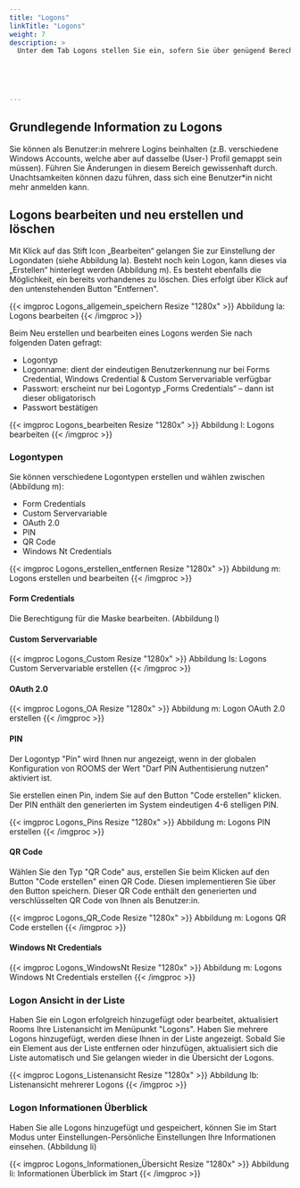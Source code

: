 ```yaml
---
title: "Logons"
linkTitle: "Logons"
weight: 7
description: >
  Unter dem Tab Logons stellen Sie ein, sofern Sie über genügend Berechtigungen verfügen, wie das Login ins ROOMS erfolgen soll. 

 
 


---
```

## Grundlegende Information zu Logons
Sie können als Benutzer:in mehrere Logins beinhalten (z.B. verschiedene Windows Accounts, welche aber auf dasselbe (User-) Profil gemappt sein müssen). 
Führen Sie Änderungen in diesem Bereich gewissenhaft durch. Unachtsamkeiten können dazu führen, dass sich eine Benutzer*in nicht mehr anmelden kann.

## Logons bearbeiten und neu erstellen und löschen
Mit Klick auf das Stift Icon „Bearbeiten“ gelangen Sie zur Einstellung der Logondaten (siehe Abbildung la). Besteht noch kein Logon, kann dieses via „Erstellen“ hinterlegt werden (Abbildung m). Es besteht ebenfalls die Möglichkeit, ein bereits vorhandenes zu löschen. Dies erfolgt über Klick auf den untenstehenden Button "Entfernen".

{{< imgproc Logons_allgemein_speichern Resize "1280x" >}}
Abbildung la: Logons bearbeiten 
{{< /imgproc >}}

Beim Neu erstellen und bearbeiten eines Logons werden Sie nach folgenden Daten gefragt:
* Logontyp 
* Logonname: dient der eindeutigen Benutzerkennung nur bei Forms Credential, Windows Credential & Custom Servervariable verfügbar 
* Passwort: erscheint nur bei Logontyp „Forms Credentials“ – dann ist dieser obligatorisch
* Passwort bestätigen

{{< imgproc Logons_bearbeiten Resize "1280x" >}}
Abbildung l: Logons bearbeiten 
{{< /imgproc >}}


### Logontypen
Sie können verschiedene Logontypen erstellen und wählen zwischen (Abbildung m): 
* Form Credentials 
* Custom Servervariable
* OAuth 2.0
* PIN 
* QR Code 
* Windows Nt Credentials

{{< imgproc Logons_erstellen_entfernen Resize "1280x" >}}
Abbildung m: Logons erstellen und bearbeiten 
{{< /imgproc >}}

#### Form Credentials  
Die Berechtigung für die Maske bearbeiten. (Abbildung l)

#### Custom Servervariable 

{{< imgproc Logons_Custom Resize "1280x" >}}
Abbildung ls: Logons Custom Servervariable erstellen
{{< /imgproc >}}

#### OAuth 2.0


{{< imgproc Logons_OA Resize "1280x" >}}
Abbildung m: Logon OAuth 2.0 erstellen 
{{< /imgproc >}}
#### PIN 
Der Logontyp "Pin" wird Ihnen nur angezeigt, wenn in der globalen Konfiguration von ROOMS der Wert "Darf PIN Authentisierung nutzen" aktiviert ist. 

Sie erstellen einen Pin, indem Sie auf den Button "Code erstellen" klicken. Der PIN enthält den generierten im System eindeutigen 4-6 stelligen PIN.

{{< imgproc Logons_Pins Resize "1280x" >}}
Abbildung m: Logons PIN erstellen
{{< /imgproc >}}

#### QR Code 
Wählen Sie den Typ "QR Code" aus, erstellen Sie beim Klicken auf den Button "Code erstellen" einen QR Code.  Diesen implementieren Sie über den Button speichern. Dieser QR Code enthält den generierten und verschlüsselten QR Code von Ihnen als Benutzer:in. 


{{< imgproc Logons_QR_Code Resize "1280x" >}}
Abbildung m: Logons QR Code erstellen 
{{< /imgproc >}}
#### Windows Nt Credentials 
{{< imgproc Logons_WindowsNt Resize "1280x" >}}
Abbildung m: Logons Windows Nt Credentials erstellen
{{< /imgproc >}}


### Logon Ansicht in der Liste 
Haben Sie ein Logon erfolgreich hinzugefügt oder bearbeitet, aktualisiert Rooms Ihre Listenansicht im Menüpunkt "Logons". 
Haben Sie mehrere Logons hinzugefügt, werden diese Ihnen in der Liste angezeigt. Sobald Sie ein Element aus der Liste entfernen oder hinzufügen, aktualisiert sich die Liste automatisch und Sie gelangen wieder in die Übersicht der Logons.

{{< imgproc Logons_Listenansicht Resize "1280x" >}}
Abbildung lb: Listenansicht mehrerer Logons 
{{< /imgproc >}}

### Logon Informationen Überblick 
Haben Sie alle Logons hinzugefügt und gespeichert, können Sie im Start Modus unter Einstellungen-Persönliche Einstellungen Ihre Informationen einsehen. (Abbildung li)

{{< imgproc Logons_Informationen_Übersicht Resize "1280x" >}}
Abbildung li: Informationen Überblick im Start
{{< /imgproc >}}